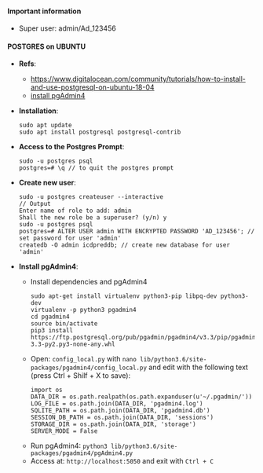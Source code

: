 #### Important information
+ Super user: admin/Ad_123456


#### POSTGRES on UBUNTU
+ **Refs**:
    + https://www.digitalocean.com/community/tutorials/how-to-install-and-use-postgresql-on-ubuntu-18-04
    + [install pgAdmin4](https://askubuntu.com/questions/831262/how-to-install-pgadmin-4-in-desktop-mode-on-ubuntu)
  
+ **Installation**:
    ```
    sudo apt update
    sudo apt install postgresql postgresql-contrib
    ```
+ **Access to the Postgres Prompt**: 
    ```
    sudo -u postgres psql
    postgres=# \q // to quit the postgres prompt
    ```
+ **Create new user**: 
    ```
    sudo -u postgres createuser --interactive
    // Output
    Enter name of role to add: admin
    Shall the new role be a superuser? (y/n) y
    sudo -u postgres psql
    postgres=# ALTER USER admin WITH ENCRYPTED PASSWORD 'AD_123456'; // set password for user 'admin'
    createdb -O admin icdpreddb; // create new database for user 'admin'
    ```

+ **Install pgAdmin4**:
    + Install dependencies and pgAdmin4
        ```
        sudo apt-get install virtualenv python3-pip libpq-dev python3-dev
        virtualenv -p python3 pgadmin4
        cd pgadmin4
        source bin/activate
        pip3 install https://ftp.postgresql.org/pub/pgadmin/pgadmin4/v3.3/pip/pgadmin4-3.3-py2.py3-none-any.whl
        ```
    + Open: `config_local.py` with `nano lib/python3.6/site-packages/pgadmin4/config_local.py` and edit with the following text (press Ctrl + Shilf + X to save):
        ```
        import os
        DATA_DIR = os.path.realpath(os.path.expanduser(u'~/.pgadmin/'))
        LOG_FILE = os.path.join(DATA_DIR, 'pgadmin4.log')
        SQLITE_PATH = os.path.join(DATA_DIR, 'pgadmin4.db')
        SESSION_DB_PATH = os.path.join(DATA_DIR, 'sessions')
        STORAGE_DIR = os.path.join(DATA_DIR, 'storage')
        SERVER_MODE = False
        ```
    + Run pgAdmin4: `python3 lib/python3.6/site-packages/pgadmin4/pgAdmin4.py`
    + Access at: `http://localhost:5050` and exit with `Ctrl + C`
    
